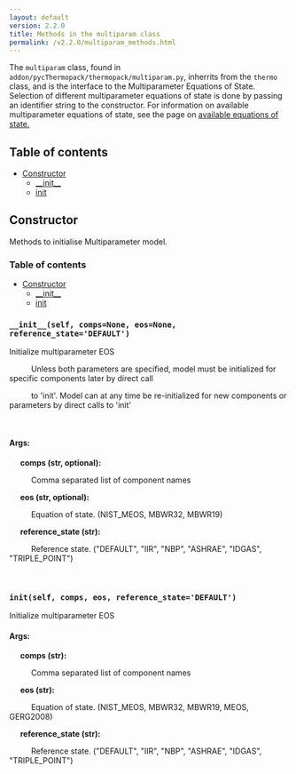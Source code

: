 ```yaml
---
layout: default
version: 2.2.0
title: Methods in the multiparam class
permalink: /v2.2.0/multiparam_methods.html
---
```


<!--- 
Generated at: 2023-11-16T19:54:33.676337
This is an auto-generated file, generated using the script at thermopack/addon/pyUtils/docs/markdown_from_docstrings.py
The file is created by parsing the docstrings of the methods in the 
multiparam class. For instructions on how to use the parser routines, see the
file thermopack/addon/pyUtils/docs/markdown_from_docstrings.py--->

The `multiparam` class, found in `addon/pycThermopack/thermopack/multiparam.py`, inherrits from the `thermo` class, and  is the interface to the 
Multiparameter Equations of State. Selection of different multiparameter equations of state is done by passing an identifier string to the constructor. For information on available multiparameter equations of state, see the page on [available equations of state.](method_docs.md)

## Table of contents
  * [Constructor](#constructor)
    * [\_\_init\_\_](#__init__self-compsnone-eosnone-reference_statedefault)
    * [init](#initself-comps-eos-reference_statedefault)

## Constructor

Methods to initialise Multiparameter model.

### Table of contents
  * [Constructor](#constructor)
    * [\_\_init\_\_](#__init__self-compsnone-eosnone-reference_statedefault)
    * [init](#initself-comps-eos-reference_statedefault)


### `__init__(self, comps=None, eos=None, reference_state='DEFAULT')`
Initialize multiparameter EOS

&nbsp;&nbsp;&nbsp;&nbsp; &nbsp;&nbsp;&nbsp;&nbsp; Unless both parameters are specified, model must be initialized for specific components later by direct call

&nbsp;&nbsp;&nbsp;&nbsp; &nbsp;&nbsp;&nbsp;&nbsp; to 'init'.  Model can at any time be re-initialized for new components or parameters by direct calls to 'init'

&nbsp;&nbsp;&nbsp;&nbsp; &nbsp;&nbsp;&nbsp;&nbsp; 

#### Args:

&nbsp;&nbsp;&nbsp;&nbsp; **comps (str, optional):** 

&nbsp;&nbsp;&nbsp;&nbsp; &nbsp;&nbsp;&nbsp;&nbsp;  Comma separated list of component names

&nbsp;&nbsp;&nbsp;&nbsp; **eos (str, optional):** 

&nbsp;&nbsp;&nbsp;&nbsp; &nbsp;&nbsp;&nbsp;&nbsp;  Equation of state. (NIST_MEOS, MBWR32, MBWR19)

&nbsp;&nbsp;&nbsp;&nbsp; **reference_state (str):** 

&nbsp;&nbsp;&nbsp;&nbsp; &nbsp;&nbsp;&nbsp;&nbsp;  Reference state. ("DEFAULT", "IIR", "NBP", "ASHRAE", "IDGAS", "TRIPLE_POINT")

&nbsp;&nbsp;&nbsp;&nbsp; &nbsp;&nbsp;&nbsp;&nbsp; 

### `init(self, comps, eos, reference_state='DEFAULT')`
Initialize multiparameter EOS

#### Args:

&nbsp;&nbsp;&nbsp;&nbsp; **comps (str):** 

&nbsp;&nbsp;&nbsp;&nbsp; &nbsp;&nbsp;&nbsp;&nbsp;  Comma separated list of component names

&nbsp;&nbsp;&nbsp;&nbsp; **eos (str):** 

&nbsp;&nbsp;&nbsp;&nbsp; &nbsp;&nbsp;&nbsp;&nbsp;  Equation of state. (NIST_MEOS, MBWR32, MBWR19, MEOS, GERG2008)

&nbsp;&nbsp;&nbsp;&nbsp; **reference_state (str):** 

&nbsp;&nbsp;&nbsp;&nbsp; &nbsp;&nbsp;&nbsp;&nbsp;  Reference state. ("DEFAULT", "IIR", "NBP", "ASHRAE", "IDGAS", "TRIPLE_POINT")

&nbsp;&nbsp;&nbsp;&nbsp; &nbsp;&nbsp;&nbsp;&nbsp; 

